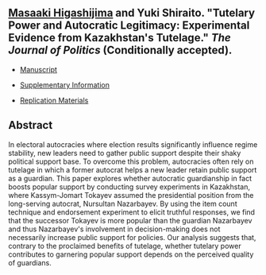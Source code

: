 ## [Masaaki Higashijima](https://masaakihigashijima.com/) and Yuki Shiraito. "Tutelary Power and Autocratic Legitimacy: Experimental Evidence from Kazakhstan's Tutelage." _The Journal of Politics_ (Conditionally accepted).

- [Manuscript](../files/tutelary.pdf)

- [Supplementary Information](../files/tutelary_si.pdf)

- [Replication Materials](https://doi.org/10.7910/DVN/SSVFMI)

## Abstract
In electoral autocracies where election results significantly influence regime stability, new leaders need to gather public support despite their shaky political support base. To overcome this problem, autocracies often rely on tutelage in which a former autocrat helps a new leader retain public support as a guardian. This paper explores whether autocratic guardianship in fact boosts popular support by conducting survey experiments in Kazakhstan, where Kassym-Jomart Tokayev assumed the presidential position from the long-serving autocrat, Nursultan Nazarbayev. By using the item count technique and endorsement experiment to elicit truthful responses, we find that the successor Tokayev is more popular than the guardian Nazarbayev and thus Nazarbayev's involvement in decision-making does not necessarily increase public support for policies. Our analysis suggests that, contrary to the proclaimed benefits of tutelage, whether tutelary power contributes to garnering popular support depends on the perceived quality of guardians.

